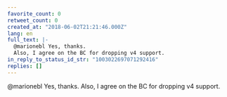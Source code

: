 ```yaml
---
favorite_count: 0
retweet_count: 0
created_at: "2018-06-02T21:21:46.000Z"
lang: en
full_text: |-
  @marionebl Yes, thanks. 
  Also, I agree on the BC for dropping v4 support.
in_reply_to_status_id_str: "1003022697071292416"
replies: []
---
```


@marionebl Yes, thanks. Also, I agree on the BC for dropping v4 support.
